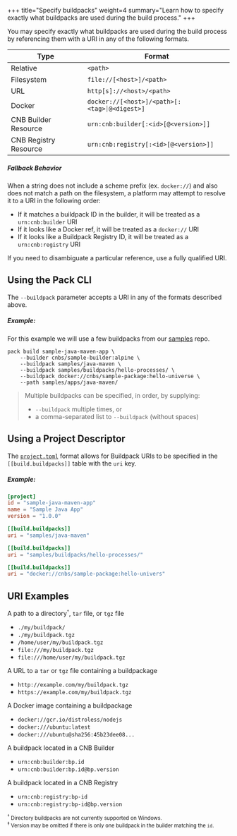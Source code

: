 +++
title="Specify buildpacks"
weight=4
summary="Learn how to specify exactly what buildpacks are used during the build process."
+++
<!--+- `
# Specify buildpacks
`+-->

You may specify exactly what buildpacks are used during the build process by referencing them with a URI in any of the following formats.

| Type | Format |
|----- |------- |
| Relative | `<path>` |
| Filesystem | `file://[<host>]/<path>` |
| URL | `http[s]://<host>/<path>` |
| Docker | `docker://[<host>]/<path>[:<tag>⏐@<digest>]` |
| CNB Builder Resource | `urn:cnb:builder[:<id>[@<version>]]` |
| CNB Registry Resource | `urn:cnb:registry[:<id>[@<version>]]` |

##### Fallback Behavior

When a string does not include a scheme prefix (ex. `docker://`) and also does not match a path on the filesystem, a platform may attempt to resolve it to a URI in the following order:
- If it matches a buildpack ID in the builder, it will be treated as a `urn:cnb:builder` URI
- If it looks like a Docker ref, it will be treated as a `docker://` URI
- If it looks like a Buildpack Registry ID, it will be treated as a `urn:cnb:registry` URI

If you need to disambiguate a particular reference, use a fully qualified URI.

## Using the Pack CLI

The `--buildpack` parameter accepts a URI in any of the formats described above.

##### Example:

For this example we will use a few buildpacks from our [samples][samples] repo.

```
pack build sample-java-maven-app \
    --builder cnbs/sample-builder:alpine \
    --buildpack samples/java-maven \
    --buildpack samples/buildpacks/hello-processes/ \
    --buildpack docker://cnbs/sample-package:hello-universe \
    --path samples/apps/java-maven/
```
<!--+- "{{execute}}"+-->

> Multiple buildpacks can be specified, in order, by supplying:
>
> - `--buildpack` multiple times, or
> - a comma-separated list to `--buildpack` (without spaces)



## Using a Project Descriptor

The [`project.toml`][project-toml] format allows for Buildpack URIs to be specified in the `[[build.buildpacks]]` table with the `uri` key.

##### Example:

```toml
[project]
id = "sample-java-maven-app"
name = "Sample Java App"
version = "1.0.0"

[[build.buildpacks]]
uri = "samples/java-maven"

[[build.buildpacks]]
uri = "samples/buildpacks/hello-processes/"

[[build.buildpacks]]
uri = "docker://cnbs/sample-package:hello-univers"
```

## URI Examples

A path to a directory<sup><small>†</small></sup>, `tar` file, or `tgz` file

- `./my/buildpack/`
- `./my/buildpack.tgz`
- `/home/user/my/buildpack.tgz`
- `file:///my/buildpack.tgz`
- `file:///home/user/my/buildpack.tgz`

A URL to a `tar` or `tgz` file containing a buildpackage
- `http://example.com/my/buildpack.tgz`
- `https://example.com/my/buildpack.tgz`

A Docker image containing a buildpackage
- `docker://gcr.io/distroless/nodejs`
- `docker:///ubuntu:latest`
- `docker:///ubuntu@sha256:45b23dee08...`

A buildpack located in a CNB Builder
- `urn:cnb:builder:bp.id`
- `urn:cnb:builder:bp.id@bp.version`

A buildpack located in a CNB Registry
- `urn:cnb:registry:bp-id`
- `urn:cnb:registry:bp-id@bp.version`

<small><sup>†</sup> Directory buildpacks are not currently supported on Windows.</small><br />
<small><sup>‡</sup> Version may be omitted if there is only one buildpack in the builder matching the `id`.</small>

[project-toml]: /docs/app-developer-guide/using-project-descriptor/
[samples]: https://github.com/buildpacks/samples